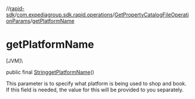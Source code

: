 //[rapid-sdk](../../../index.md)/[com.expediagroup.sdk.rapid.operations](../index.md)/[GetPropertyCatalogFileOperationParams](index.md)/[getPlatformName](get-platform-name.md)

# getPlatformName

[JVM]\

public final [String](https://docs.oracle.com/javase/8/docs/api/java/lang/String.html)[getPlatformName](get-platform-name.md)()

This parameter is to specify what platform is being used to shop and book. If this field is needed, the value for this will be provided to you separately.
